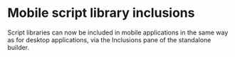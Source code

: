# Mobile script library inclusions

Script libraries can now be included in mobile applications in the same
way as for desktop applications, via the Inclusions pane of the 
standalone builder.